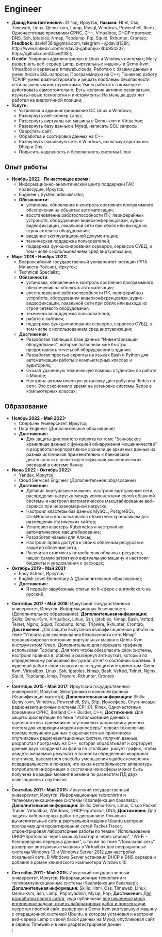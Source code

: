 # Engineer
<p>
    <ul>
        <li>
            <strong>Давид Константинович:</strong> 31 год; Иркутск; 
            <strong>Навыки:</strong> Html, Css, Timeweb, Linux, Qemu-kvm, Lamp, Mysql, Windows, Powershell, Rinex, Одночастотные приемники СРНС, C++, Virtualbox, DHCP-протокол, DNS, Ssh, Iptables, Nmap, Tcpdump, Ftp, Squid, Rkhunter, Crontab;
            <strong>Feedback:</strong> david138it@gmail.com; telegram - @david138it; http://www.linkedin.com/in/david-gabuniya-3bb954237; https://github.com/David138it;
        </li>
        <li>
            <strong>О себе:</strong> Уверенно администрирую в Linux и Windows системах; Могу развернуть веб-сервер Lamp, виртуальные машины в Qemu-kvm, Virtualbox и сервисы в timeweb.clouds; Работаю с базами данных и умею писать SQL-запросы; Программирую на C++; Понимаю работу TCP/IP, умею диагностировать и решать проблемы безопасности сети различным инструментами; Умею работать в команде и действовать самостоятельно; Есть желание активно развиваться, изучать новые технологии и инструменты; Не меньше двух лет работал на аналогичной позиции;</li>
            <!--
            <li>хорошо знаком с Nginx, контейнеризацией;</li>
            <li>программирую на Python;</li>
            <li>свободно читаю и перевожу техническую документацию на английском языке;</li>
            -->
        </li>
        <li>
            <strong>Услуги:</strong>
            <ul>
                <li>Установка и администрирование ОС Linux и Windows;</li>
                <li>Развернуть веб-сервер Lamp;</li>
                <li>Развернуть виртуальные машины в Qemu-kvm и Virtualbox;</li>
                <li>Развернуть базу данных в Mysql, написать SQL-запросы;</li>
                <li>Сверстать сайт;</li>
                <li>Обработка и сортировка данных на C++;</li>
                <li>Развернуть локальную сеть в Windows, используя протоколы Dhcp и Dns;</li>
                <li>Повысить надежность и безопасность системы Linux</li>
                <!--
                <li>установка, обновление и контроль состояния программного обеспечения на объектах автоматизации;</li>
                <li>обеспечивать бесперебойную работу сервисов и улучшать их производительность;</li>
                <li>планировать, развивать и сопровождать инфраструктуру для сервисов;</li>
                <li>разрабатывать решения, которые упростят эксплуатацию и автоматизируют рутину;</li>
                <li>помогать разработчикам решать системные проблемы их сервисов, настраивать инфраструктуру и мониторинги; ; </li>
                <li>анализировать нештатные ситуации, разрешать и разрабатывать меры по их предотвращению;</li>
                <li>восстановление работоспособности ПК, периферийных устройств, оборудования видеоконференцсвязи, аудио-видеофиксации, локальной сети при сбоях или выходе из строя сетевого оборудования;</li>
                <li>техническая поддержка пользователей; работа с сайтами;</li>
                -->
            </ul>     
        </li>
    </ul>
</p>
<h2>Опыт работы</h2>
<p>
                        <ul>
                            <li>
                                <strong>Ноябрь 2022 - По настоящее время:</strong>
                                <ul>
                                    <li>Информационно-аналитический центр поддержки ГАС правосудие, Иркутск;</li>
                                    <li>Engineer / System administrator;</li>
                                    <li>
                                        <strong>Обязанности:</strong>
                                        <ul>
                                            <li>установка, обновление и контроль состояния программного обеспечения на объектах автоматизации;</li>
                                            <li>восстановление работоспособности ПК, периферийных устройств, оборудования видеоконференцсвязи, аудио-видеофиксации, локальной сети при сбоях или выходе из строя сетевого оборудования;</li>
                                            <li>введение эксплуатационной документации;</li>
                                            <li>техническая поддержка пользователей;</li>
                                            <li>поддержка функционирования серверов, сервисов СУБД, в том числе с использованием сред виртуализации;</li>    
                                        </ul>
                                    </li>
                                    <!--<li>
                                        <strong>Достижения:</strong>
                                        <ul>
                                            <li>Разработал скрипты для автоматизации работы с системой Гас правосудия;</li>
                                            <li>Решил проблему с постоянным увеличением базы данных на сервере;</li>
                                        </ul>
                                    </li>-->
                                </ul>
                            </li>
                            <li>
                                <strong>Март 2018 - Ноябрь 2022:</strong>
                                <ul>
                                    <li>Всероссийский государственный университет юстиции (РПА Минюста России), Иркутск;</li>
                                    <li>Technical Specialist;</li>
                                    <li>
                                        <strong>Обязанности:</strong>
                                        <ul>
                                            <li>установка, обновление и контроль состояния программного обеспечения на объектах автоматизации;</li>
                                            <li>восстановление работоспособности ПК, периферийных устройств, оборудования видеоконференцсвязи, аудио-видеофиксации, локальной сети при сбоях или выходе из строя сетевого оборудования;</li>
                                            <li>техническая поддержка пользователей;</li>
                                            <li>работа с сайтами;</li>
                                            <li>поддержка функционирования серверов, сервисов СУБД, в том числе с использованием сред виртуализации;</li>  
                                        </ul>
                                    </li>
                                    <li>
                                        <strong>Достижения:</strong>
                                        <ul>
                                            <li>Разработал таблицы в базе данных "Инвентаризации оборудования", которые позволили мне быстро предоставлять отчеты об оборудовании в здании;</li>
                                            <li>Разработал простые скрипты на языках Bash и Python для автоматизации работы в компьютерных классах и аудиториях;</li>
                                            <li>Оказал удаленную техническую помощь студентам по работе с Moodle;</li>
                                            <li>Настроил автоматическую установку дистрибутива Redos по сети. Это сэкономило время на установке системы Redos в компьютерных классах;</li>
                                            <!--<li>Разрабтал программу на Python, для анализа данных на сайте организации;</li>-->
                                        </ul>
                                    </li>
                                </ul>
                            </li>
                        </ul>
</p>
<h2>Образование</h2>
<p>
                        <ul>
                            <li>
                                <strong>Ноябрь 2022 - Май 2023:</strong>
                                <ul>
                                    <li>Сбербанк Университет, Иркутск;</li>
                                    <li>Data Engineer (Дополнительное образование)</li>
                                    <li>
                                        <strong>Достижения:</strong>
                                        <ul>
                                            <li>Для защиты дипломного проекта по теме "Банковское хранилище данных с функцией обнаружения мошенничества" я разработал корпоративное хранилище архивных данных из разных источников применительно к банковской деятельности с целью идентификации мошеннических операций в системе банка;</li>
                                        </ul>
                                    </li>
                                </ul>
                            </li>
                            <li>
                                <strong>Июнь 2022 - Октябрь 2022:</strong>
                                <ul>
                                    <li>Yandex, Иркутск;</li>
                                    <li>Cloud Services Engineer (Дополнительное образование)</li>
                                    <li>
                                        <strong>Достижения:</strong>
                                        <ul>
                                            <li>Добавил виртуальные машины, настроил виртуальные сети, распределил нагрузку между компонентами своей облачной системы и настроил автоматическое масштабирование веб-сервиса при неравномерной нагрузке;</li>
                                            <li>Настроил кластеры баз данных MySQL, PostgreSQL, ClickHouse и воспользовался объектным хранилищем для размещения статических сайтов;</li>
                                            <li>Установил кластеры Kubernetes и настроил их автоматическое масштабирование;</li>
                                            <li>Разработал навыки для Алисы;</li>
                                            <li>Настроил права доступа к своим облачным ресурсам и защитил облачные сети;</li>
                                            <li>Рассчитал стоимость потребления облачных ресурсов, нашел самую затратную виртуальную машину и настроил бюджеты и уведомления о расходах;</li>
                                        </ul>
                                    </li>
                                </ul>
                            </li>
                            <li>
                                <strong>Октябрь 2019 - Май 2021:</strong>
                                <ul>
                                    <li>Easy School, Иркутск;</li>
                                    <li>English Level Elementary A (Дополнительное образование);</li>
                                    <li>
                                        <strong>Достижения:</strong>
                                        <ul>
                                            <li>Я перевёл зарубежные статьи по It-сфере с английского на русский;</li>
                                            <!--<li>На языке питон я разработал программу "Словарь", в котором по запросу записывал все труднозапоминаемые слова для меня, их перевод и произношение;</li>
                                            <li>На языке питон я разработал программу "Автоматический перевод", которая автоматически переводит часть текста с русского на английский язык;</li>-->
                                        </ul>
                                    </li>
                                </ul>
                            </li>
                        </ul>
<ul>            
    <!--<li><strong>BEGIN - FINISH:</strong> PLACE; SPECIALIZATION; <strong>Дополнительная информация:</strong> CONTENT; <strong>Достижения:</strong> PROGRESS</li>;-->
    <li><strong>Сентябрь 2017 - Май 2018:</strong> Иркутский государственный университет, Иркутск; Информационная безопасность (Дополнительное образование); <strong>Дополнительная информация:</strong> Skills: Qemu-Kvm, Virtualbox, Linux, Ssh, Iptables, Nmap, Bash, Vsftpd, Telnet, Nginx, Squid, Tcpdump, Icmp, Tripwire, Rkhunter, Crontab; <strong>Достижения:</strong> Для защиты выпускной квалификационной работы по теме "Утилита для сканирования безопасности сети Nmap" проанализировал состояние виртуальных машин в Qemu-Kvm инструментом Nmap. Дополнительно для перехвата трафиков использовал Tcpdump. Для того чтобы обезопасить свои системы, настроил правила в Iptables и развернул антируткит, который по определенному раписанию выгружал отчет о состоянии системы. В курсовой работе своил навыки по следующим инструментам: Qemu-Kvm, Virtualbox, Linux, Ssh, Iptables, Nmap, Bash, Vsftpd, Telnet, Nginx, Squid, Tcpdump, Icmp, Tripwire, Rkhunter, Crontab</li>;
    <li><strong>Сентябрь 2015 - Май 2017:</strong> Иркутский государственный университет, Иркутск; Электроника и наноэлектроника (Квалификация магистр); <strong>Дополнительная информация:</strong> Skills: Qemy-kvm, Windows, Powershell, Ssh, Sftp, Ионосфера, Спутниковые радионавигационные системы (СРНС), Rinex, Одночастотные приемники СРНС, Borland C++ Builder, C++; <strong>Достижения:</strong> Для защиты диссертации по теме "Использование данных с одночастотных приемников спутниковых радионавигационных систем для коррекции модели ионосферы" освоил технологию приёма получения данных с одночастотных приемников спутниковых радионавигационных систем, получил данные, разработал программу на C++, которая обрабатывает и сортирует данные двух координат из файла по столбцам, рисует график, чтобы увидеть желаемый результат в точности определения координат спутников, рассмотрел способы уменьшения ошибок измерения псевдодальности и показал, что из-за нестабильности аппаратуры потребителя информация о состоянии ионосферы может быть получена в каждый момент времени по разностям ПД двух навигационных спутников</li>;
    <li><strong>Сентябрь 2011 - Май 2015:</strong> Иркутский государственный университет, Иркутск; Информационные технологии и телекоммуникационные системы (Квалификация бакалавр); <strong>Дополнительная информация:</strong> Skills: Qemu-Kvm, Linux, Cisco Packet Tracer, Virtualbox, Windows, DHCP-протокол, DNS; <strong>Достижения:</strong> Для защиты лабораторных работ по дисциплине Локально-вычислительные сети в виртуальной машине Ubuntu настроил программу для проектирования сетей Packet Tracer, спроектрировал лабораторные работы по темам "Использование DHCP-протокола через маршрутизатор и через сервер", "Wi-Fi - беспроводная передача данных", а также по теме "Локальная сеть" развернул виртуальные машины в Virtualbox две операционные системы Windows 10 и Windows Server 2012 для настройки локальной сети. В Windows Server установил DHCP и DNS сервера и добавил в домен клиентского компьютера Windows 10.</li>;
    <li><strong>Сентябрь 2011 - Май 2015:</strong> Иркутский государственный университет, Иркутск; Информационные технологии и телекоммуникационные системы (Квалификация бакалавр); <strong>Дополнительная информация:</strong> Skills: Html, Css, Timeweb, Linux, Qemu-kvm, Ssh, Lamp, Phpmyadmin, Mysql, Php; <strong>Достижения:</strong> <a href="https://ct77328.tmweb.ru/">Для разработки своего сайта</a>, куда публиковал <a href="https://ct77328.tmweb.ru/progress.html">все решенные мной интересные задачи, отчеты лабораторных работ и презентации</a>, сверстал простой сайт, развернул в Qemu-kvm виртуальную машину с операционной системой Ubuntu, в котором установил и настроил веб-сервер Lamp с своей базой данных на Mysql, опубликовал сайт в сервис Timeweb и в нем разрегистрировал домен</li>;
</ul>
